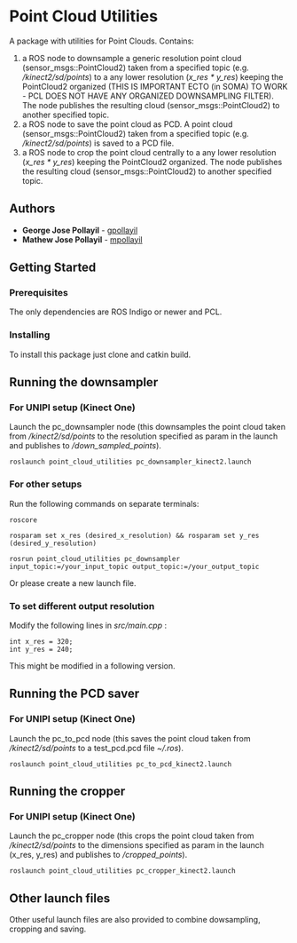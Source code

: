 # Point Cloud Utilities

A package with utilities for Point Clouds.
Contains:
1) a ROS node to downsample a generic resolution point cloud (sensor_msgs::PointCloud2) taken from a specified topic (e.g. */kinect2/sd/points*) to a any lower resolution (*x_res * y_res*) keeping the PointCloud2 organized (THIS IS IMPORTANT ECTO (in SOMA) TO WORK - PCL DOES NOT HAVE ANY ORGANIZED DOWNSAMPLING FILTER). The node publishes the resulting cloud (sensor_msgs::PointCloud2) to another specified topic.
2) a ROS node to save the point cloud as PCD. A point cloud (sensor_msgs::PointCloud2) taken from a specified topic (e.g. */kinect2/sd/points*) is saved to a PCD file.
2) a ROS node to crop the point cloud centrally to a any lower resolution (*x_res * y_res*) keeping the PointCloud2 organized. The node publishes the resulting cloud (sensor_msgs::PointCloud2) to another specified topic.

## Authors

* **George Jose Pollayil** - [gpollayil](https://github.com/gpollayil)
* **Mathew Jose Pollayil** - [mpollayil](https://github.com/mpollayil)

## Getting Started

### Prerequisites

The only dependencies are ROS Indigo or newer and PCL.

### Installing

To install this package just clone and catkin build.

## Running the downsampler 

### For UNIPI setup (Kinect One) 

Launch the pc_downsampler node (this downsamples the point cloud taken from */kinect2/sd/points* to the resolution specified as param in the launch and publishes to */down_sampled_points*).

```
roslaunch point_cloud_utilities pc_downsampler_kinect2.launch
```

### For other setups

Run the following commands on separate terminals:

```
roscore
```

```
rosparam set x_res (desired_x_resolution) && rosparam set y_res (desired_y_resolution)
```

```
rosrun point_cloud_utilities pc_downsampler input_topic:=/your_input_topic output_topic:=/your_output_topic
```

Or please create a new launch file.

### To set different output resolution

Modify the following lines in *src/main.cpp* :

```
int x_res = 320;
int y_res = 240;
```

This might be modified in a following version.

## Running the PCD saver

### For UNIPI setup (Kinect One) 

Launch the pc_to_pcd node (this saves the point cloud taken from */kinect2/sd/points* to a test_pcd.pcd file *~/.ros*).

```
roslaunch point_cloud_utilities pc_to_pcd_kinect2.launch
```

## Running the cropper

### For UNIPI setup (Kinect One) 

Launch the pc_cropper node (this crops the point cloud taken from */kinect2/sd/points* to the dimensions specified as param in the launch (x_res, y_res) and publishes to */cropped_points*).

```
roslaunch point_cloud_utilities pc_cropper_kinect2.launch
```

## Other launch files

Other useful launch files are also provided to combine dowsampling, cropping and saving.